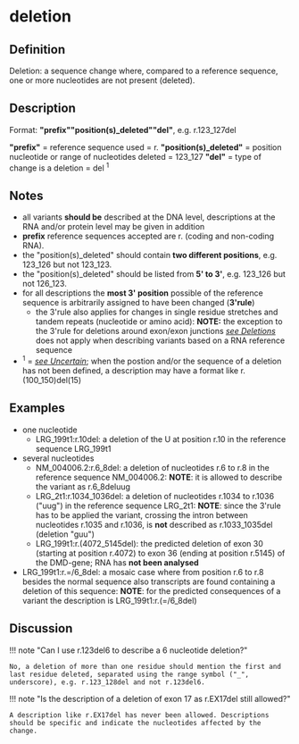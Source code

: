 # deletion

## Definition

Deletion: a sequence change where, compared to a reference sequence, one or more nucleotides are not present (deleted).

## Description

Format:  **"prefix""position(s)_deleted""del"**,  e.g. r.123\_127del

**"prefix"**  =  reference sequence used  =  r.
**"position(s)\_deleted"**  =  position nucleotide or range of nucleotides deleted  =  123\_127
**"del"**  =  type of change is a deletion =  del <sup>1</sup>

## Notes

* all variants **should be** described at the DNA level, descriptions at the RNA and/or protein level may be given in addition
* **prefix** reference sequences accepted are r. (coding and non-coding RNA).
* the "position(s)\_deleted" should contain **two different positions**, e.g. 123\_126 but not 123\_123.
* the "position(s)\_deleted" should be listed from **5' to 3'**, e.g. 123\_126 but not 126\_123.
* for all descriptions the **most 3' position** possible of the reference sequence is arbitrarily assigned to have been changed (**3'rule**)
    * the 3'rule also applies for changes in single residue stretches and tandem repeats  (nucleotide or amino acid): **NOTE:** the exception to the 3'rule for deletions around exon/exon junctions  [_see Deletions_](../DNA/deletion/) does not apply when describing variants based on a RNA reference sequence
* <sup>1</sup> = [_see Uncertain_](../uncertain/); when the postion and/or the sequence of a deletion has not been defined, a description may have a format like r.(100_150)del(15)
## Examples

* one nucleotide
    * LRG\_199t1:r.10del: a deletion of the U at position r.10 in the reference sequence LRG\_199t1
* several nucleotides
    * NM\_004006.2:r.6\_8del: a deletion of nucleotides r.6 to r.8 in the reference sequence NM\_004006.2: **NOTE**: it is allowed to describe the variant as r.6\_8deluug
    * LRG\_2t1:r.1034_1036del: a deletion of nucleotides r.1034 to r.1036 ("uug") in the reference sequence LRG\_2t1: **NOTE**: since the 3'rule has to be applied the variant, crossing the intron between nucleotides r.1035 and r.1036, is **not** described as r.1033_1035del (deletion "guu")
    * LRG\_199t1:r.(4072\_5145del): the predicted deletion of exon 30 (starting at position r.4072) to exon 36 (ending at position r.5145) of the DMD-gene; RNA has **not been analysed**
* LRG_199t1:r.=/6\_8del: a mosaic case where from position r.6 to r.8 besides the normal sequence also transcripts are found containing a deletion of this sequence: **NOTE**:    for the predicted consequences of a variant the description is LRG_199t1:r.(=/6\_8del)
## Discussion

!!! note "Can I use r.123del6 to describe a 6 nucleotide deletion?"

    No, a deletion of more than one residue should mention the first and last residue deleted, separated using the range symbol ("_", underscore), e.g. r.123_128del and not r.123del6.

!!! note "Is the description of a deletion of exon 17 as r.EX17del still allowed?"

    A description like r.EX17del has never been allowed. Descriptions should be specific and indicate the nucleotides affected by the change.
